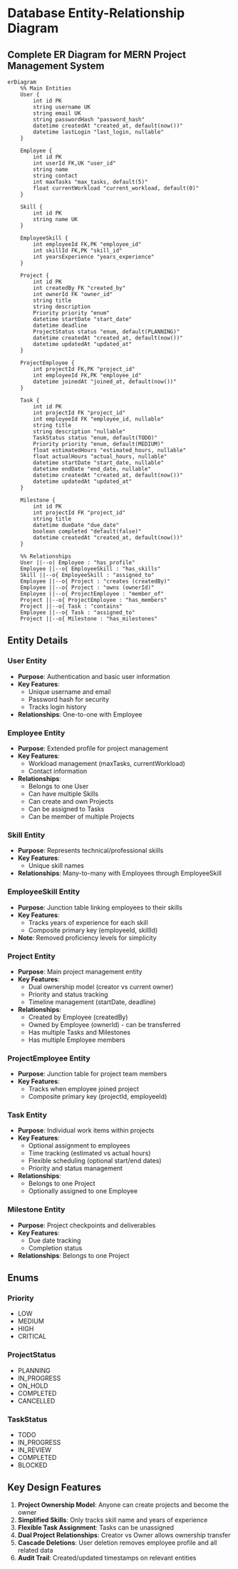 # Database Entity-Relationship Diagram

## Complete ER Diagram for MERN Project Management System

```mermaid
erDiagram
    %% Main Entities
    User {
        int id PK
        string username UK
        string email UK
        string passwordHash "password_hash"
        datetime createdAt "created_at, default(now())"
        datetime lastLogin "last_login, nullable"
    }

    Employee {
        int id PK
        int userId FK,UK "user_id"
        string name
        string contact
        int maxTasks "max_tasks, default(5)"
        float currentWorkload "current_workload, default(0)"
    }

    Skill {
        int id PK
        string name UK
    }

    EmployeeSkill {
        int employeeId FK,PK "employee_id"
        int skillId FK,PK "skill_id"
        int yearsExperience "years_experience"
    }

    Project {
        int id PK
        int createdBy FK "created_by"
        int ownerId FK "owner_id"
        string title
        string description
        Priority priority "enum"
        datetime startDate "start_date"
        datetime deadline
        ProjectStatus status "enum, default(PLANNING)"
        datetime createdAt "created_at, default(now())"
        datetime updatedAt "updated_at"
    }

    ProjectEmployee {
        int projectId FK,PK "project_id"
        int employeeId FK,PK "employee_id"
        datetime joinedAt "joined_at, default(now())"
    }

    Task {
        int id PK
        int projectId FK "project_id"
        int employeeId FK "employee_id, nullable"
        string title
        string description "nullable"
        TaskStatus status "enum, default(TODO)"
        Priority priority "enum, default(MEDIUM)"
        float estimatedHours "estimated_hours, nullable"
        float actualHours "actual_hours, nullable"
        datetime startDate "start_date, nullable"
        datetime endDate "end_date, nullable"
        datetime createdAt "created_at, default(now())"
        datetime updatedAt "updated_at"
    }

    Milestone {
        int id PK
        int projectId FK "project_id"
        string title
        datetime dueDate "due_date"
        boolean completed "default(false)"
        datetime createdAt "created_at, default(now())"
    }

    %% Relationships
    User ||--o| Employee : "has_profile"
    Employee ||--o{ EmployeeSkill : "has_skills"
    Skill ||--o{ EmployeeSkill : "assigned_to"
    Employee ||--o{ Project : "creates (createdBy)"
    Employee ||--o{ Project : "owns (ownerId)"
    Employee ||--o{ ProjectEmployee : "member_of"
    Project ||--o{ ProjectEmployee : "has_members"
    Project ||--o{ Task : "contains"
    Employee ||--o{ Task : "assigned_to"
    Project ||--o{ Milestone : "has_milestones"
```

## Entity Details

### **User Entity**

- **Purpose**: Authentication and basic user information
- **Key Features**:
  - Unique username and email
  - Password hash for security
  - Tracks login history
- **Relationships**: One-to-one with Employee

### **Employee Entity**

- **Purpose**: Extended profile for project management
- **Key Features**:
  - Workload management (maxTasks, currentWorkload)
  - Contact information
- **Relationships**:
  - Belongs to one User
  - Can have multiple Skills
  - Can create and own Projects
  - Can be assigned to Tasks
  - Can be member of multiple Projects

### **Skill Entity**

- **Purpose**: Represents technical/professional skills
- **Key Features**:
  - Unique skill names
- **Relationships**: Many-to-many with Employees through EmployeeSkill

### **EmployeeSkill Entity**

- **Purpose**: Junction table linking employees to their skills
- **Key Features**:
  - Tracks years of experience for each skill
  - Composite primary key (employeeId, skillId)
- **Note**: Removed proficiency levels for simplicity

### **Project Entity**

- **Purpose**: Main project management entity
- **Key Features**:
  - Dual ownership model (creator vs current owner)
  - Priority and status tracking
  - Timeline management (startDate, deadline)
- **Relationships**:
  - Created by Employee (createdBy)
  - Owned by Employee (ownerId) - can be transferred
  - Has multiple Tasks and Milestones
  - Has multiple Employee members

### **ProjectEmployee Entity**

- **Purpose**: Junction table for project team members
- **Key Features**:
  - Tracks when employee joined project
  - Composite primary key (projectId, employeeId)

### **Task Entity**

- **Purpose**: Individual work items within projects
- **Key Features**:
  - Optional assignment to employees
  - Time tracking (estimated vs actual hours)
  - Flexible scheduling (optional start/end dates)
  - Priority and status management
- **Relationships**:
  - Belongs to one Project
  - Optionally assigned to one Employee

### **Milestone Entity**

- **Purpose**: Project checkpoints and deliverables
- **Key Features**:
  - Due date tracking
  - Completion status
- **Relationships**: Belongs to one Project

## Enums

### **Priority**

- LOW
- MEDIUM
- HIGH
- CRITICAL

### **ProjectStatus**

- PLANNING
- IN_PROGRESS
- ON_HOLD
- COMPLETED
- CANCELLED

### **TaskStatus**

- TODO
- IN_PROGRESS
- IN_REVIEW
- COMPLETED
- BLOCKED

## Key Design Features

1. **Project Ownership Model**: Anyone can create projects and become the owner
2. **Simplified Skills**: Only tracks skill name and years of experience
3. **Flexible Task Assignment**: Tasks can be unassigned
4. **Dual Project Relationships**: Creator vs Owner allows ownership transfer
5. **Cascade Deletions**: User deletion removes employee profile and all related data
6. **Audit Trail**: Created/updated timestamps on relevant entities
